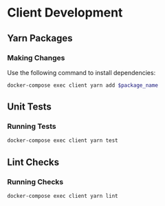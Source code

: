 # Client Development

## Yarn Packages

### Making Changes

Use the following command to install dependencies:

```sh
docker-compose exec client yarn add $package_name
```

## Unit Tests

### Running Tests

```sh
docker-compose exec client yarn test
```

## Lint Checks

### Running Checks

```sh
docker-compose exec client yarn lint
```
